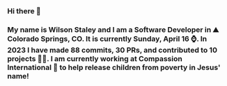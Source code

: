 ### Hi there 👋

### My name is Wilson Staley and I am a Software Developer in ⛰ Colorado Springs, CO.  It is currently Sunday, April 16 ⌚. In 2023 I have made 88 commits, 30 PRs, and contributed to 10 projects 👨‍💻. I am currently working at Compassion International 🏢 to help release children from poverty in Jesus' name!